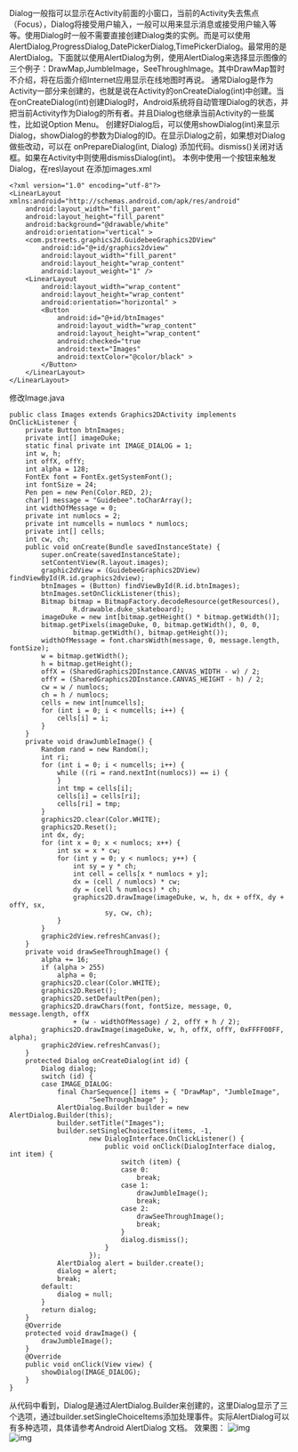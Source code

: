 Dialog一般指可以显示在Activity前面的小窗口，当前的Activity失去焦点（Focus），Dialog将接受用户输入，一般可以用来显示消息或接受用户输入等等。使用Dialog时一般不需要直接创建Dialog类的实例。而是可以使用AlertDialog,ProgressDialog,DatePickerDialog,TimePickerDialog。最常用的是AlertDialog。下面就以使用AlertDialog为例，使用AlertDialog来选择显示图像的三个例子：DrawMap,JumbleImage，SeeThroughImage。其中DrawMap暂时不介绍，将在后面介绍Internet应用显示在线地图时再说。
通常Dialog是作为Activity一部分来创建的，也就是说在Activity的onCreateDialog(int)中创建。当在onCreateDialog(int)创建Dialog时，Android系统将自动管理Dialog的状态，并把当前Activity作为Dialog的所有者。并且Dialog也继承当前Activity的一些属性，比如说Option Menu。
创建好Dialog后，可以使用showDialog(int)来显示Dialog，showDialog的参数为Dialog的ID。在显示Dialog之前，如果想对Dialog做些改动，可以在 onPrepareDialog(int, Dialog) 添加代码。dismiss()关闭对话框。如果在Activity中则使用dismissDialog(int)。
本例中使用一个按钮来触发Dialog，在res\layout 在添加images.xml
```  
<?xml version="1.0" encoding="utf-8"?>
<LinearLayout xmlns:android="http://schemas.android.com/apk/res/android"
    android:layout_width="fill_parent"
    android:layout_height="fill_parent"
    android:background="@drawable/white"
    android:orientation="vertical" >
    <com.pstreets.graphics2d.GuidebeeGraphics2DView"
        android:id="@+id/graphics2dview"
        android:layout_width="fill_parent"
        android:layout_height="wrap_content"
        android:layout_weight="1" />
    <LinearLayout
        android:layout_width="wrap_content"
        android:layout_height="wrap_content"
        android:orientation="horizontal" >
        <Button
            android:id="@+id/btnImages"
            android:layout_width="wrap_content"
            android:layout_height="wrap_content"
            android:checked="true
            android:text="Images"
            android:textColor="@color/black" >
        </Button>
    </LinearLayout>
</LinearLayout>
```
修改Image.java
```  
public class Images extends Graphics2DActivity implements OnClickListener {
	private Button btnImages;
	private int[] imageDuke;
	static final private int IMAGE_DIALOG = 1;
	int w, h;
	int offX, offY;
	int alpha = 128;
	FontEx font = FontEx.getSystemFont();
	int fontSize = 24;
	Pen pen = new Pen(Color.RED, 2);
	char[] message = "Guidebee".toCharArray();
	int widthOfMessage = 0;
	private int numlocs = 2;
	private int numcells = numlocs * numlocs;
	private int[] cells;
	int cw, ch;
	public void onCreate(Bundle savedInstanceState) {
		super.onCreate(savedInstanceState);
		setContentView(R.layout.images);
		graphic2dView = (GuidebeeGraphics2DView) findViewById(R.id.graphics2dview);
		btnImages = (Button) findViewById(R.id.btnImages);
		btnImages.setOnClickListener(this);
		Bitmap bitmap = BitmapFactory.decodeResource(getResources(),
				R.drawable.duke_skateboard);
		imageDuke = new int[bitmap.getHeight() * bitmap.getWidth()];
		bitmap.getPixels(imageDuke, 0, bitmap.getWidth(), 0, 0,
				bitmap.getWidth(), bitmap.getHeight());
		widthOfMessage = font.charsWidth(message, 0, message.length, fontSize);
		w = bitmap.getWidth();
		h = bitmap.getHeight();
		offX = (SharedGraphics2DInstance.CANVAS_WIDTH - w) / 2;
		offY = (SharedGraphics2DInstance.CANVAS_HEIGHT - h) / 2;
		cw = w / numlocs;
		ch = h / numlocs;
		cells = new int[numcells];
		for (int i = 0; i < numcells; i++) {
			cells[i] = i;
		}
	}
	private void drawJumbleImage() {
		Random rand = new Random();
		int ri;
		for (int i = 0; i < numcells; i++) {
			while ((ri = rand.nextInt(numlocs)) == i) {
			}
			int tmp = cells[i];
			cells[i] = cells[ri];
			cells[ri] = tmp;
		}
		graphics2D.clear(Color.WHITE);
		graphics2D.Reset();
		int dx, dy;
		for (int x = 0; x < numlocs; x++) {
			int sx = x * cw;
			for (int y = 0; y < numlocs; y++) {
				int sy = y * ch;
				int cell = cells[x * numlocs + y];
				dx = (cell / numlocs) * cw;
				dy = (cell % numlocs) * ch;
				graphics2D.drawImage(imageDuke, w, h, dx + offX, dy + offY, sx,
						sy, cw, ch);
			}
		}
		graphic2dView.refreshCanvas();
	}
	private void drawSeeThroughImage() {
		alpha += 16;
		if (alpha > 255)
			alpha = 0;
		graphics2D.clear(Color.WHITE);
		graphics2D.Reset();
		graphics2D.setDefaultPen(pen);
		graphics2D.drawChars(font, fontSize, message, 0, message.length, offX
				+ (w - widthOfMessage) / 2, offY + h / 2);
		graphics2D.drawImage(imageDuke, w, h, offX, offY, 0xFFFF00FF, alpha);
		graphic2dView.refreshCanvas();
	}
	protected Dialog onCreateDialog(int id) {
		Dialog dialog;
		switch (id) {
		case IMAGE_DIALOG:
			final CharSequence[] items = { "DrawMap", "JumbleImage",
					"SeeThroughImage" };
			AlertDialog.Builder builder = new AlertDialog.Builder(this);
			builder.setTitle("Images");
			builder.setSingleChoiceItems(items, -1,
					new DialogInterface.OnClickListener() {
						public void onClick(DialogInterface dialog, int item) {
							switch (item) {
							case 0:
								break;
							case 1:
								drawJumbleImage();
								break;
							case 2:
								drawSeeThroughImage();
								break;
							}
							dialog.dismiss();
						}
					});
			AlertDialog alert = builder.create();
			dialog = alert;
			break;
		default:
			dialog = null;
		}
		return dialog;
	}
	@Override
	protected void drawImage() {
		drawJumbleImage();
	}
	@Override
	public void onClick(View view) {
		showDialog(IMAGE_DIALOG);
	}
}
```
从代码中看到，Dialog是通过AlertDialog.Builder来创建的，这里Dialog显示了三个选项，通过builder.setSingleChoiceItems添加处理事件。实际AlertDialog可以有多种选项，具体请参考Android AlertDialog 文档。
效果图：
![img](P)  
![img](P)  